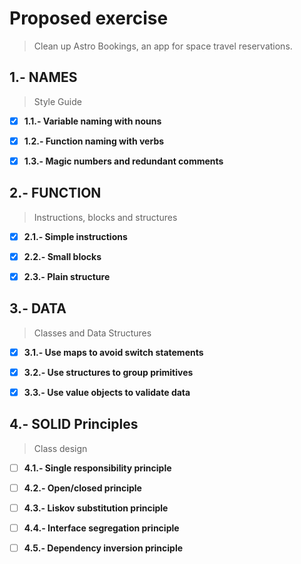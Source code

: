# Proposed exercise

> Clean up Astro Bookings, an app for space travel reservations.

## 1.- NAMES

> Style Guide

- [x] **1.1.- Variable naming with nouns**

- [x] **1.2.- Function naming with verbs**

- [x] **1.3.- Magic numbers and redundant comments**

## 2.- FUNCTION

> Instructions, blocks and structures

- [x] **2.1.- Simple instructions**

- [x] **2.2.- Small blocks**

- [x] **2.3.- Plain structure**

## 3.- DATA

> Classes and Data Structures

- [x] **3.1.- Use maps to avoid switch statements**

- [x] **3.2.- Use structures to group primitives**

- [x] **3.3.- Use value objects to validate data**

## 4.- SOLID Principles

> Class design

- [ ] **4.1.- Single responsibility principle**

- [ ] **4.2.- Open/closed principle**

- [ ] **4.3.- Liskov substitution principle**

- [ ] **4.4.- Interface segregation principle**

- [ ] **4.5.- Dependency inversion principle**
